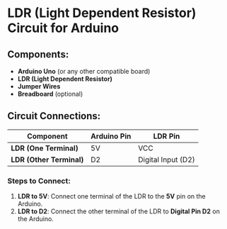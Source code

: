 # LDR (Light Dependent Resistor) Circuit for Arduino

## Components:
- **Arduino Uno** (or any other compatible board)
- **LDR (Light Dependent Resistor)**
- **Jumper Wires**
- **Breadboard** (optional)

## Circuit Connections:

| Component                    | Arduino Pin     | LDR Pin                 |
|------------------------------|-----------------|-------------------------|
| **LDR (One Terminal)**        | 5V              | VCC                     |
| **LDR (Other Terminal)**      | D2              | Digital Input (D2)      |

### Steps to Connect:
1. **LDR to 5V**: Connect one terminal of the LDR to the **5V** pin on the Arduino.
2. **LDR to D2**: Connect the other terminal of the LDR to **Digital Pin D2** on the Arduino.
